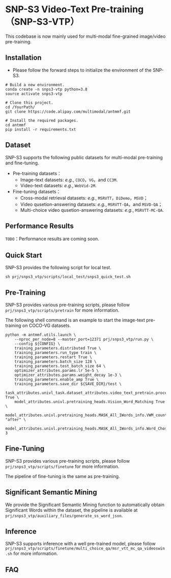 # SNP-S3 Video-Text Pre-training （SNP-S3-VTP）

This codebase is now mainly used for multi-modal fine-grained image/video pre-training.

## Installation

- Please follow the forward steps to initialize the environment of the SNP-S3.
```
# Build a new environment.
conda create -n snps3-vtp python=3.8
source activate snps3-vtp

# Clone this project.
cd /YourPath/
git clone https://code.alipay.com/multimodal/antmmf.git

# Install the required packages.
cd antmmf
pip install -r requirements.txt
```

## Dataset

SNP-S3 supports the following public datasets for multi-modal pre-training and fine-tuning.
- Pre-training datasets：
  - Image-text datasets: *e.g.*, `COCO`，`VG`，and `CC3M`.
  - Video-text datasets: *e.g.*, `WebVid-2M`.
- Fine-tuning datasets：
  - Cross-modal retrieval datasets: *e.g.*, `MSRVTT`，`DiDemo`，`MSVD`；
  - Video qusetion-answering datasets: *e.g.*, `MSRVTT-QA`，and `MSVD-QA`；
  - Multi-choice video qusetion-answering datasets: *e.g.*, `MSRVTT-MC-QA`.

## Performance Results

`TODO`：Performance results are coming soon.

## Quick Start

SNP-S3 provides the following script for local test.
```
sh prj/snps3_vtp/scripts/local_test/snps3_quick_test.sh
```

## Pre-Training

SNP-S3 provides various pre-training scripts, please follow `prj/snps3_vtp/scripts/pretrain` for more information.

The following shell command is an example to start the image-text pre-training on COCO-VG datasets.

```
python -m antmmf.utils.launch \
    --nproc_per_node=8 --master_port=12371 prj/snps3_vtp/run.py \
    --config ${CONFIG} \                                
    training_parameters.distributed True \              
    training_parameters.run_type train \                
    training_parameters.restart True \                  
    training_parameters.batch_size 128 \                
    training_parameters.test_batch_size 64 \            
    optimizer_attributes.params.lr 5e-5 \               
    optimizer_attributes.params.weight_decay 1e-3 \     
    training_parameters.enable_amp True \               
    training_parameters.save_dir ${SAVE_DIR}/test \
    task_attributes.univl_task.dataset_attributes.video_text_pretrain.processors.caption_processor.params.intra_VTM.IW_MLM True \
    model_attributes.univl.pretraining_heads.Vision_Word_Matching True \
    model_attributes.univl.pretraining_heads.MASK_All_IWords_info.VWM_count_stage "after" \
    model_attributes.univl.pretraining_heads.MASK_All_IWords_info.Word_Chosen_Num 3  
```

## Fine-Tuning

SNP-S3 provides various pre-training scripts, please follow `prj/snps3_vtp/scripts/finetune` for more information.

The pipeline of fine-tuning is the same as pre-training.


## Significant Semantic Mining

We provide the Significant Semantic Mining function to automatically obtain Significant Words within the dataset, 
the pipeline is available at `prj/snps3_vtp/auxiliary_files/generate_ss_word_json`.


## Inference

SNP-S3 supports inference with a well pre-trained model, please follow `prj/snps3_vtp/scripts/finetune/multi_choice_qa/msr_vtt_mc_qa_videoswin.sh` for more information.

## FAQ
